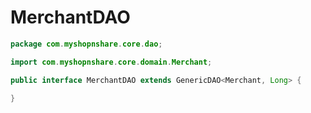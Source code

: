 # MerchantDAO

```java
package com.myshopnshare.core.dao;

import com.myshopnshare.core.domain.Merchant;

public interface MerchantDAO extends GenericDAO<Merchant, Long> {

}
```
